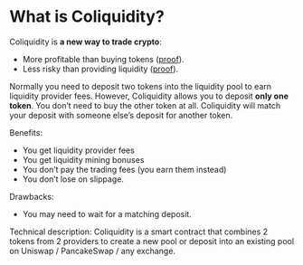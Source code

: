 # What is Coliquidity?

Coliquidity is **a new way to trade crypto**:

- More profitable than buying tokens ([proof](faq/ForProjectOwners.md#why-coliquidity-is-more-profitable-than-buying-tokens)).
- Less risky than providing liquidity ([proof](risks.md#why-coliquidity-is-less-risky-than-providing-liquidity)).

Normally you need to deposit two tokens into the liquidity pool to earn liquidity provider fees. However, Coliquidity allows you to deposit **only one token**. You don’t need to buy the other token at all. Coliquidity will match your deposit with someone else’s deposit for another token.

Benefits:

- You get liquidity provider fees
- You get liquidity mining bonuses
- You don’t pay the trading fees (you earn them instead)
- You don’t lose on slippage.

Drawbacks:

- You may need to wait for a matching deposit.

Technical description: Coliquidity is a smart contract that combines 2 tokens from 2 providers to create a new pool or deposit into an existing pool on Uniswap / PancakeSwap / any exchange.
